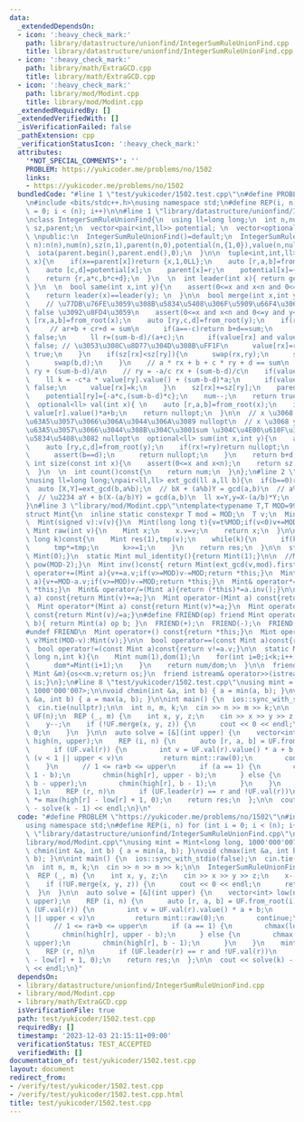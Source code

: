 ```yaml
---
data:
  _extendedDependsOn:
  - icon: ':heavy_check_mark:'
    path: library/datastructure/unionfind/IntegerSumRuleUnionFind.cpp
    title: library/datastructure/unionfind/IntegerSumRuleUnionFind.cpp
  - icon: ':heavy_check_mark:'
    path: library/math/ExtraGCD.cpp
    title: library/math/ExtraGCD.cpp
  - icon: ':heavy_check_mark:'
    path: library/mod/Modint.cpp
    title: library/mod/Modint.cpp
  _extendedRequiredBy: []
  _extendedVerifiedWith: []
  _isVerificationFailed: false
  _pathExtension: cpp
  _verificationStatusIcon: ':heavy_check_mark:'
  attributes:
    '*NOT_SPECIAL_COMMENTS*': ''
    PROBLEM: https://yukicoder.me/problems/no/1502
    links:
    - https://yukicoder.me/problems/no/1502
  bundledCode: "#line 1 \"test/yukicoder/1502.test.cpp\"\n#define PROBLEM \"https://yukicoder.me/problems/no/1502\"\
    \n#include <bits/stdc++.h>\nusing namespace std;\n#define REP(i, n) for (int i\
    \ = 0; i < (n); i++)\n\n#line 1 \"library/datastructure/unionfind/IntegerSumRuleUnionFind.cpp\"\
    \nclass IntegerSumRuleUnionFind{\n  using ll=long long;\n  int n,num;\n  vector<int>\
    \ sz,parent;\n  vector<pair<int,ll>> potential; \n  vector<optional<ll>> value;\
    \ \npublic:\n  IntegerSumRuleUnionFind()=default;\n  IntegerSumRuleUnionFind(int\
    \ n):n(n),num(n),sz(n,1),parent(n,0),potential(n,{1,0}),value(n,nullopt){\n  \
    \  iota(parent.begin(),parent.end(),0);\n  }\n\n  tuple<int,int,ll> from_root(int\
    \ x){\n    if(x==parent[x])return {x,1,0LL};\n    auto [r,a,b]=from_root(parent[x]);\n\
    \    auto [c,d]=potential[x];\n    parent[x]=r;\n    potential[x]={a*c,b*c+d};\n\
    \    return {r,a*c,b*c+d};\n  }\n  \n  int leader(int x){ return get<0>(from_root(x));\
    \ }\n  \n  bool same(int x,int y){\n    assert(0<=x and x<n and 0<=y and y<n);\n\
    \    return leader(x)==leader(y); \n  }\n\n  bool merge(int x,int y,ll sum){\n\
    \    // \u77DB\u76FE\u3059\u308B\u5834\u5408\u306F\u5909\u66F4\u306F\u305B\u305A\
    \ false \u3092\u8FD4\u3059\n    assert(0<=x and x<n and 0<=y and y<n);\n    auto\
    \ [rx,a,b]=from_root(x);\n    auto [ry,c,d]=from_root(y);\n    if(rx==ry){\n \
    \     // ar+b + cr+d = sum\n      if(a==-c)return b+d==sum;\n      if((sum-b-d)&1)return\
    \ false;\n      ll r=(sum-b-d)/(a+c);\n      if(value[rx] and value[rx].value()!=r)return\
    \ false; // \u3053\u308C\u8D77\u304D\u308B\uFF1F\n      value[rx]=r;\n      return\
    \ true;\n    }\n    if(sz[rx]<sz[ry]){\n      swap(rx,ry);\n      swap(a,c);\n\
    \      swap(b,d);\n    }\n    // a * rx + b + c * ry + d == sum\n    // rx = -c/a\
    \ ry + (sum-b-d)/a\n    // ry = -a/c rx + (sum-b-d)/c\n    if(value[ry]){\n  \
    \    ll k = -c*a * value[ry].value() + (sum-b-d)*a;\n      if(value[rx] and value[rx].value()!=k)return\
    \ false;\n      value[rx]=k;\n    }\n    sz[rx]+=sz[ry];\n    parent[ry]=rx;\n\
    \    potential[ry]={-a*c,(sum-b-d)*c};\n    num--;\n    return true;\n  }\n\n\
    \  optional<ll> val(int x){ \n    auto [r,a,b]=from_root(x);\n    if(value[r])return\
    \ value[r].value()*a+b;\n    return nullopt;\n  }\n\n  // x \u3068 y \u304C\u96A3\
    \u63A5\u3057\u3066\u306A\u3044\u306A\u3089 nullopt\n  // x \u3068 y \u304C\u96A3\
    \u63A5\u3057\u3066\u3044\u308B\u304C\u3001sum \u304C\u4E00\u610F\u3067\u306A\u3044\
    \u5834\u5408\u3082 nullopt\n  optional<ll> sum(int x,int y){\n    auto [rx,a,b]=from_root(x);\n\
    \    auto [ry,c,d]=from_root(y);\n    if(rx!=ry)return nullopt;\n    if(a==c){\n\
    \      assert(b==d);\n      return nullopt;\n    }\n    return b+d;\n  }\n\n \
    \ int size(const int x){\n    assert(0<=x and x<n);\n    return sz[leader(x)];\n\
    \  }\n  \n  int count()const{\n    return num;\n  }\n};\n#line 2 \"library/math/ExtraGCD.cpp\"\
    \nusing ll=long long;\npair<ll,ll> ext_gcd(ll a,ll b){\n  if(b==0)return {1,0};\n\
    \  auto [X,Y]=ext_gcd(b,a%b);\n  // bX + (a%b)Y = gcd(a,b)\n  // a%b = a - b(a/b)\n\
    \  // \u2234 aY + b(X-(a/b)Y) = gcd(a,b)\n  ll x=Y,y=X-(a/b)*Y;\n  return {x,y};\n\
    }\n#line 3 \"library/mod/Modint.cpp\"\ntemplate<typename T,T MOD=998244353>\n\
    struct Mint{\n  inline static constexpr T mod = MOD;\n  T v;\n  Mint():v(0){}\n\
    \  Mint(signed v):v(v){}\n  Mint(long long t){v=t%MOD;if(v<0)v+=MOD;}\n  \n  static\
    \ Mint raw(int v){\n    Mint x;\n    x.v=v;\n    return x;\n  }\n\n  Mint pow(long\
    \ long k)const{\n    Mint res(1),tmp(v);\n    while(k){\n      if(k&1)res*=tmp;\n\
    \      tmp*=tmp;\n      k>>=1;\n    }\n    return res;\n  }\n\n  static Mint add_identity(){return\
    \ Mint(0);}\n  static Mint mul_identity(){return Mint(1);}\n\n  //Mint inv()const{return\
    \ pow(MOD-2);}\n  Mint inv()const{ return Mint(ext_gcd(v,mod).first); }\n\n  Mint&\
    \ operator+=(Mint a){v+=a.v;if(v>=MOD)v-=MOD;return *this;}\n  Mint& operator-=(Mint\
    \ a){v+=MOD-a.v;if(v>=MOD)v-=MOD;return *this;}\n  Mint& operator*=(Mint a){v=1LL*v*a.v%MOD;return\
    \ *this;}\n  Mint& operator/=(Mint a){return (*this)*=a.inv();}\n\n  Mint operator+(Mint\
    \ a) const{return Mint(v)+=a;}\n  Mint operator-(Mint a) const{return Mint(v)-=a;}\n\
    \  Mint operator*(Mint a) const{return Mint(v)*=a;}\n  Mint operator/(Mint a)\
    \ const{return Mint(v)/=a;}\n#define FRIEND(op) friend Mint operator op (int a,Mint\
    \ b){ return Mint(a) op b; }\n  FRIEND(+);\n  FRIEND(-);\n  FRIEND(*);\n  FRIEND(/);\n\
    #undef FRIEND\n  Mint operator+() const{return *this;}\n  Mint operator-() const{return\
    \ v?Mint(MOD-v):Mint(v);}\n\n  bool operator==(const Mint a)const{return v==a.v;}\n\
    \  bool operator!=(const Mint a)const{return v!=a.v;}\n\n  static Mint comb(long\
    \ long n,int k){\n    Mint num(1),dom(1);\n    for(int i=0;i<k;i++){\n      num*=Mint(n-i);\n\
    \      dom*=Mint(i+1);\n    }\n    return num/dom;\n  }\n\n  friend ostream& operator<<(ostream&os,const\
    \ Mint &m){os<<m.v;return os;}\n  friend istream& operator>>(istream&is,Mint &m){is>>m.v;m.v%=MOD;if(m.v<0)m.v+=MOD;return\
    \ is;}\n};\n#line 8 \"test/yukicoder/1502.test.cpp\"\nusing mint = Mint<long long,\
    \ 1000'000'007>;\n\nvoid chmin(int &a, int b) { a = min(a, b); }\nvoid chmax(int\
    \ &a, int b) { a = max(a, b); }\n\nint main() {\n  ios::sync_with_stdio(false);\n\
    \  cin.tie(nullptr);\n\n  int n, m, k;\n  cin >> n >> m >> k;\n\n  IntegerSumRuleUnionFind\
    \ UF(n);\n  REP (_, m) {\n    int x, y, z;\n    cin >> x >> y >> z;\n    x--;\n\
    \    y--;\n    if (!UF.merge(x, y, z)) {\n      cout << 0 << endl;\n      return\
    \ 0;\n    }\n  }\n\n  auto solve = [&](int upper) {\n    vector<int> low(n, 1),\
    \ high(n, upper);\n    REP (i, n) {\n      auto [r, a, b] = UF.from_root(i);\n\
    \      if (UF.val(r)) {\n        int v = UF.val(r).value() * a + b;\n        if\
    \ (v < 1 || upper < v)\n          return mint::raw(0);\n        continue;\n  \
    \    }\n      // 1 <= ra+b <= upper\n      if (a == 1) {\n        chmax(low[r],\
    \ 1 - b);\n        chmin(high[r], upper - b);\n      } else {\n        chmax(low[r],\
    \ b - upper);\n        chmin(high[r], b - 1);\n      }\n    }\n    mint res =\
    \ 1;\n    REP (r, n)\n      if (UF.leader(r) == r and !UF.val(r))\n        res\
    \ *= max(high[r] - low[r] + 1, 0);\n    return res;\n  };\n\n  cout << solve(k)\
    \ - solve(k - 1) << endl;\n}\n"
  code: "#define PROBLEM \"https://yukicoder.me/problems/no/1502\"\n#include <bits/stdc++.h>\n\
    using namespace std;\n#define REP(i, n) for (int i = 0; i < (n); i++)\n\n#include\
    \ \"library/datastructure/unionfind/IntegerSumRuleUnionFind.cpp\"\n#include \"\
    library/mod/Modint.cpp\"\nusing mint = Mint<long long, 1000'000'007>;\n\nvoid\
    \ chmin(int &a, int b) { a = min(a, b); }\nvoid chmax(int &a, int b) { a = max(a,\
    \ b); }\n\nint main() {\n  ios::sync_with_stdio(false);\n  cin.tie(nullptr);\n\
    \n  int n, m, k;\n  cin >> n >> m >> k;\n\n  IntegerSumRuleUnionFind UF(n);\n\
    \  REP (_, m) {\n    int x, y, z;\n    cin >> x >> y >> z;\n    x--;\n    y--;\n\
    \    if (!UF.merge(x, y, z)) {\n      cout << 0 << endl;\n      return 0;\n  \
    \  }\n  }\n\n  auto solve = [&](int upper) {\n    vector<int> low(n, 1), high(n,\
    \ upper);\n    REP (i, n) {\n      auto [r, a, b] = UF.from_root(i);\n      if\
    \ (UF.val(r)) {\n        int v = UF.val(r).value() * a + b;\n        if (v < 1\
    \ || upper < v)\n          return mint::raw(0);\n        continue;\n      }\n\
    \      // 1 <= ra+b <= upper\n      if (a == 1) {\n        chmax(low[r], 1 - b);\n\
    \        chmin(high[r], upper - b);\n      } else {\n        chmax(low[r], b -\
    \ upper);\n        chmin(high[r], b - 1);\n      }\n    }\n    mint res = 1;\n\
    \    REP (r, n)\n      if (UF.leader(r) == r and !UF.val(r))\n        res *= max(high[r]\
    \ - low[r] + 1, 0);\n    return res;\n  };\n\n  cout << solve(k) - solve(k - 1)\
    \ << endl;\n}"
  dependsOn:
  - library/datastructure/unionfind/IntegerSumRuleUnionFind.cpp
  - library/mod/Modint.cpp
  - library/math/ExtraGCD.cpp
  isVerificationFile: true
  path: test/yukicoder/1502.test.cpp
  requiredBy: []
  timestamp: '2023-12-03 21:15:11+09:00'
  verificationStatus: TEST_ACCEPTED
  verifiedWith: []
documentation_of: test/yukicoder/1502.test.cpp
layout: document
redirect_from:
- /verify/test/yukicoder/1502.test.cpp
- /verify/test/yukicoder/1502.test.cpp.html
title: test/yukicoder/1502.test.cpp
---
```

